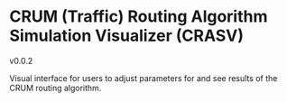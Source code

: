 # CRUM (Traffic) Routing Algorithm Simulation Visualizer (CRASV)

v0.0.2

Visual interface for users to adjust parameters for and see results of the CRUM routing algorithm.
